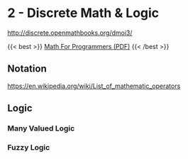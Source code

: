 # 2 - Discrete Math & Logic

<script>
    document.getElementById("mathMenu").open = true;
</script>

http://discrete.openmathbooks.org/dmoi3/

{{< best >}} [Math For Programmers (PDF)](https://yurichev.com/writings/Math-for-programmers.pdf) {{< /best >}}

## Notation

https://en.wikipedia.org/wiki/List_of_mathematic_operators

## Logic

### Many Valued Logic

### Fuzzy Logic

